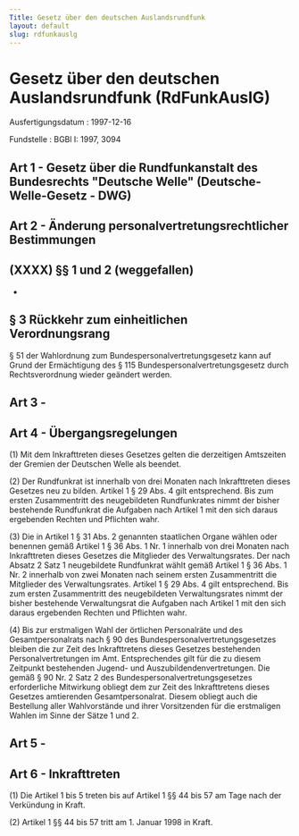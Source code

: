 ```yaml
---
Title: Gesetz über den deutschen Auslandsrundfunk
layout: default
slug: rdfunkauslg
---
```


# Gesetz über den deutschen Auslandsrundfunk (RdFunkAuslG)

Ausfertigungsdatum
:   1997-12-16

Fundstelle
:   BGBl I: 1997, 3094



## Art 1 - Gesetz über die Rundfunkanstalt des Bundesrechts "Deutsche Welle" (Deutsche-Welle-Gesetz - DWG)



## Art 2 - Änderung personalvertretungsrechtlicher Bestimmungen



## (XXXX) §§ 1 und 2 (weggefallen)

-


## § 3 Rückkehr zum einheitlichen Verordnungsrang

§ 51 der Wahlordnung zum Bundespersonalvertretungsgesetz kann auf
Grund der Ermächtigung des § 115 Bundespersonalvertretungsgesetz durch
Rechtsverordnung wieder geändert werden.


## Art 3 - 



## Art 4 - Übergangsregelungen

(1) Mit dem Inkrafttreten dieses Gesetzes gelten die derzeitigen
Amtszeiten der Gremien der Deutschen Welle als beendet.

(2) Der Rundfunkrat ist innerhalb von drei Monaten nach Inkrafttreten
dieses Gesetzes neu zu bilden. Artikel 1 § 29 Abs. 4 gilt
entsprechend. Bis zum ersten Zusammentritt des neugebildeten
Rundfunkrates nimmt der bisher bestehende Rundfunkrat die Aufgaben
nach Artikel 1 mit den sich daraus ergebenden Rechten und Pflichten
wahr.

(3) Die in Artikel 1 § 31 Abs. 2 genannten staatlichen Organe wählen
oder benennen gemäß Artikel 1 § 36 Abs. 1 Nr. 1 innerhalb von drei
Monaten nach Inkrafttreten dieses Gesetzes die Mitglieder des
Verwaltungsrates. Der nach Absatz 2 Satz 1 neugebildete Rundfunkrat
wählt gemäß Artikel 1 § 36 Abs. 1 Nr. 2 innerhalb von zwei Monaten
nach seinem ersten Zusammentritt die Mitglieder des Verwaltungsrates.
Artikel 1 § 29 Abs. 4 gilt entsprechend. Bis zum ersten Zusammentritt
des neugebildeten Verwaltungsrates nimmt der bisher bestehende
Verwaltungsrat die Aufgaben nach Artikel 1 mit den sich daraus
ergebenden Rechten und Pflichten wahr.

(4) Bis zur erstmaligen Wahl der örtlichen Personalräte und des
Gesamtpersonalrats nach § 90 des Bundespersonalvertretungsgesetzes
bleiben die zur Zeit des Inkrafttretens dieses Gesetzes bestehenden
Personalvertretungen im Amt. Entsprechendes gilt für die zu diesem
Zeitpunkt bestehenden Jugend- und Auszubildendenvertretungen. Die
gemäß § 90 Nr. 2 Satz 2 des Bundespersonalvertretungsgesetzes
erforderliche Mitwirkung obliegt dem zur Zeit des Inkrafttretens
dieses Gesetzes amtierenden Gesamtpersonalrat. Diesem obliegt auch die
Bestellung aller Wahlvorstände und ihrer Vorsitzenden für die
erstmaligen Wahlen im Sinne der Sätze 1 und 2.


## Art 5 - 



## Art 6 - Inkrafttreten

(1) Die Artikel 1 bis 5 treten bis auf Artikel 1 §§ 44 bis 57 am Tage
nach der Verkündung in Kraft.

(2) Artikel 1 §§ 44 bis 57 tritt am 1. Januar 1998 in Kraft.

